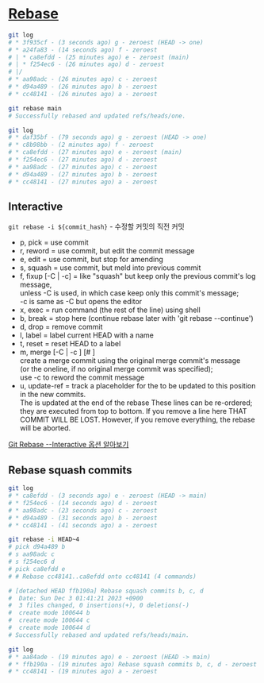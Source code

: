 
# [Rebase](https://git-scm.com/docs/git-rebase)

```bash
git log
# * 3f935cf - (3 seconds ago) g - zeroest (HEAD -> one)
# * a24fa83 - (14 seconds ago) f - zeroest
# | * ca8efdd - (25 minutes ago) e - zeroest (main)
# | * f254ec6 - (26 minutes ago) d - zeroest
# |/
# * aa98adc - (26 minutes ago) c - zeroest
# * d94a489 - (26 minutes ago) b - zeroest
# * cc48141 - (26 minutes ago) a - zeroest

git rebase main
# Successfully rebased and updated refs/heads/one.

git log
# * daf35bf - (79 seconds ago) g - zeroest (HEAD -> one)
# * c8b98bb - (2 minutes ago) f - zeroest
# * ca8efdd - (27 minutes ago) e - zeroest (main)
# * f254ec6 - (27 minutes ago) d - zeroest
# * aa98adc - (27 minutes ago) c - zeroest
# * d94a489 - (27 minutes ago) b - zeroest
# * cc48141 - (27 minutes ago) a - zeroest
```

## Interactive

`git rebase -i ${commit_hash}` - 수정할 커밋의 직전 커밋

- p, pick <commit> = use commit
- r, reword <commit> = use commit, but edit the commit message
- e, edit <commit> = use commit, but stop for amending
- s, squash <commit> = use commit, but meld into previous commit
- f, fixup [-C | -c] <commit> = like "squash" but keep only the previous commit's log message,  
  unless -C is used, in which case keep only this commit's message;  
  -c is same as -C but opens the editor  
- x, exec <command> = run command (the rest of the line) using shell
- b, break = stop here (continue rebase later with 'git rebase --continue')
- d, drop <commit> = remove commit
- l, label <label> = label current HEAD with a name
- t, reset <label> = reset HEAD to a label
- m, merge [-C <commit> | -c <commit>] <label> [# <oneline>]  
  create a merge commit using the original merge commit's message  
  (or the oneline, if no original merge commit was specified);  
  use -c <commit> to reword the commit message
- u, update-ref <ref> = track a placeholder for the <ref> to be updated to this position in the new commits.  
  The <ref> is updated at the end of the rebase
These lines can be re-ordered; they are executed from top to bottom.
If you remove a line here THAT COMMIT WILL BE LOST.
However, if you remove everything, the rebase will be aborted.

[Git Rebase --Interactive 옵션 알아보기](https://wormwlrm.github.io/2020/09/03/Git-rebase-with-interactive-option.html)

## Rebase squash commits

```bash
git log
# * ca8efdd - (3 seconds ago) e - zeroest (HEAD -> main)
# * f254ec6 - (14 seconds ago) d - zeroest
# * aa98adc - (23 seconds ago) c - zeroest
# * d94a489 - (31 seconds ago) b - zeroest
# * cc48141 - (41 seconds ago) a - zeroest

git rebase -i HEAD~4
# pick d94a489 b
# s aa98adc c
# s f254ec6 d
# pick ca8efdd e
# # Rebase cc48141..ca8efdd onto cc48141 (4 commands)

# [detached HEAD ffb190a] Rebase squash commits b, c, d
#  Date: Sun Dec 3 01:41:21 2023 +0900
#  3 files changed, 0 insertions(+), 0 deletions(-)
#  create mode 100644 b
#  create mode 100644 c
#  create mode 100644 d
# Successfully rebased and updated refs/heads/main.

git log
# * aa84ade - (19 minutes ago) e - zeroest (HEAD -> main)
# * ffb190a - (19 minutes ago) Rebase squash commits b, c, d - zeroest
# * cc48141 - (19 minutes ago) a - zeroest
```
